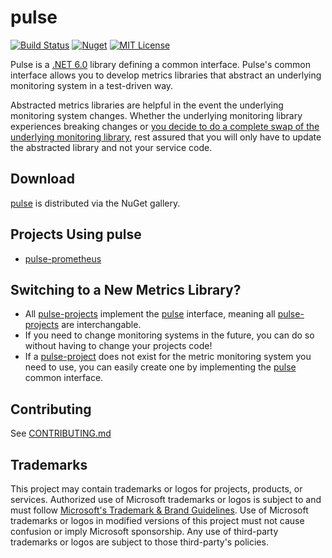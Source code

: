 # pulse
[![Build Status](https://github.com/microsoft/pulse/actions/workflows/build.yml/badge.svg?branch=main)](https://github.com/microsoft/pulse/actions/workflows/build.yml)
[![Nuget](https://img.shields.io/nuget/v/pulse.svg)](https://www.nuget.org/packages/pulse/)
[![MIT License](https://img.shields.io/badge/license-MIT-green.svg)](https://github.com/microsoft/pulse/blob/main/LICENSE)

Pulse is a [.NET 6.0](https://dotnet.microsoft.com/en-us/download/dotnet/6.0) library defining a common interface. Pulse's common interface allows you to develop metrics libraries that abstract an underlying monitoring system in a test-driven way.

Abstracted metrics libraries are helpful in the event the underlying monitoring system changes. Whether the underlying monitoring library experiences breaking changes or [you decide to do a complete swap of the underlying monitoring library](#switching-to-a-new-metrics-library), rest assured that you will only have to update the abstracted library and not your service code.

## Download

[pulse](https://www.nuget.org/packages/pulse/) is distributed via the NuGet gallery.

## Projects Using pulse

* [pulse-prometheus](https://github.com/microsoft/pulse-prometheus)

## Switching to a New Metrics Library?

* All [pulse-projects](#projects-that-use-pulse) implement the [pulse](#pulse) interface, meaning all [pulse-projects](#projects-that-use-pulse) are interchangable. 
* If you need to change monitoring systems in the future, you can do so without having to change your projects code!
* If a [pulse-project](#projects-that-use-pulse) does not exist for the metric monitoring system you need to use, you can easily create one by implementing the [pulse](#pulse) common interface.

## Contributing
See [CONTRIBUTING.md](CONTRIBUTING.md)

## Trademarks

This project may contain trademarks or logos for projects, products, or services. Authorized use of Microsoft 
trademarks or logos is subject to and must follow [Microsoft's Trademark & Brand Guidelines](https://www.microsoft.com/en-us/legal/intellectualproperty/trademarks/usage/general).
Use of Microsoft trademarks or logos in modified versions of this project must not cause confusion or imply Microsoft sponsorship.
Any use of third-party trademarks or logos are subject to those third-party's policies.
